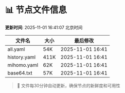 # 📊 节点文件信息

**更新时间**: 2025-11-01 16:41:07 北京时间

| 文件名 | 大小 | 最后修改 |
|--------|------|----------|
| all.yaml | 54K | 2025-11-01 16:41 |
| history.yaml | 411K | 2025-11-01 16:41 |
| mihomo.yaml | 62K | 2025-11-01 16:41 |
| base64.txt | 57K | 2025-11-01 16:41 |

> 🔄 文件每30分钟自动更新，确保节点的新鲜度和可用性
